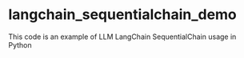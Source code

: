 # langchain_sequentialchain_demo
This code is an example of LLM LangChain SequentialChain usage in Python
